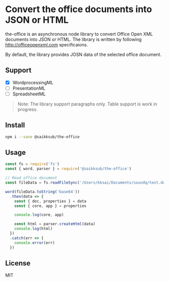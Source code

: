 # Convert the office documents into JSON or HTML

the-office is an asynchronous node library to convert Office Open XML documents into JSON or HTML. The library is written by following http://officeopenxml.com specificaions.

By default, the library provides JOSN data of the selected office document.

## Support
- [x] WordprocessingML
- [ ] PresentationML
- [ ] SpreadsheetML

> Note: The library support paragraphs only. Table support is work in progress.

## Install
``` bash
npm i --save @saikksub/the-office
```

## Usage
``` javascript
const fs = require('fs')
const { word, parser } = require('@saikksub/the-office')

// Read office document
const fileData = fs.readFileSync('/Users/kksai/Documents/soundq/test.docx')

word(fileData.toString('base64'))
  .then(data => {
    const { doc, properties } = data
    const { core, app } = properties

    console.log(core, app)

    const html = parser.createHtml(data)
    console.log(html)
  })
  .catch(err => {
    console.error(err)
  })
```

## License
MIT
